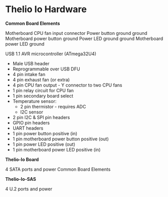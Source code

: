 # Thelio Io Hardware

**Common Board Elements**

Motherboard CPU fan input connector
Power button ground ground
Motherboard power button ground
Power LED ground ground
Motherboard power LED ground

USB 1.1 AVR microcontroller (ATmega32U4)
- Male USB header
- Reprogrammable over USB DFU
- 4 pin intake fan
- 4 pin exhaust fan (or extra)
- 4 pin CPU fan output - Y connector to two CPU fans
- 1 pin relay circuit for CPU fan
- 1 pin secondary board select
- Temperature sensor:
    - 2 pin thermistor - requires ADC
    - I2C sensor
- 2 pin I2C & SPI pin headers
- GPIO pin headers
- UART headers
- 1 pin power button positive (in)
- 1 pin motherboard power button positive (out)
- 1 pin power LED positive (out)
- 1 pin motherboard power LED positive (in)

**Thelio-Io Board**

4 SATA ports and power
Common Board Elements

**Thelio-Io-SAS**

4 U.2 ports and power
